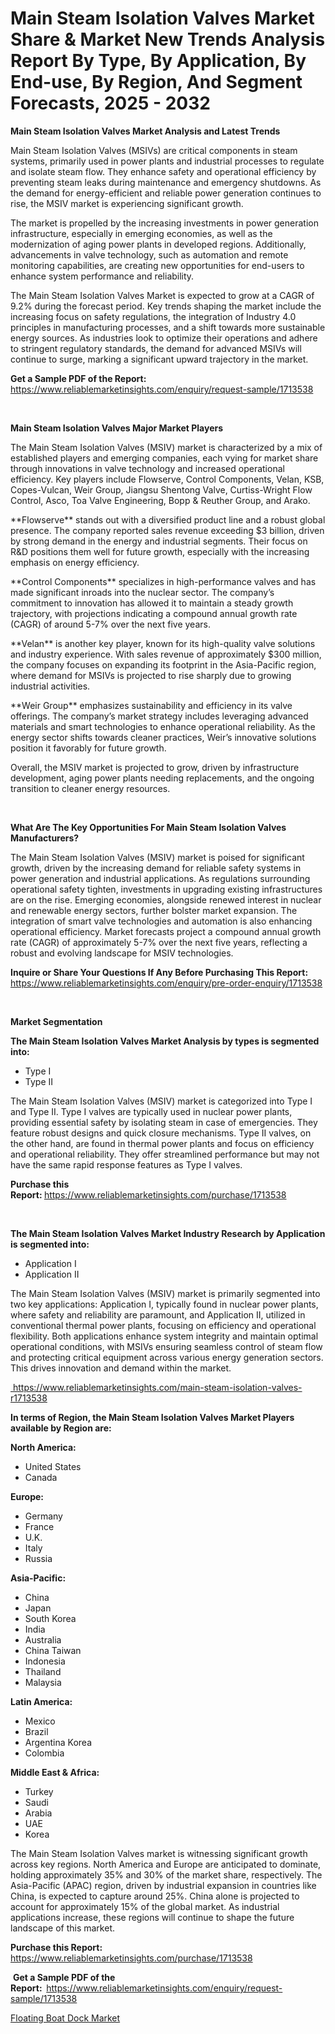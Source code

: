 <p><h1>Main Steam Isolation Valves Market Share & Market New Trends Analysis Report By Type, By Application, By End-use, By Region, And Segment Forecasts, 2025 - 2032</h1></p><p><strong>Main Steam Isolation Valves Market Analysis and Latest Trends</strong></p>
<p><p>Main Steam Isolation Valves (MSIVs) are critical components in steam systems, primarily used in power plants and industrial processes to regulate and isolate steam flow. They enhance safety and operational efficiency by preventing steam leaks during maintenance and emergency shutdowns. As the demand for energy-efficient and reliable power generation continues to rise, the MSIV market is experiencing significant growth. </p><p>The market is propelled by the increasing investments in power generation infrastructure, especially in emerging economies, as well as the modernization of aging power plants in developed regions. Additionally, advancements in valve technology, such as automation and remote monitoring capabilities, are creating new opportunities for end-users to enhance system performance and reliability. </p><p>The Main Steam Isolation Valves Market is expected to grow at a CAGR of 9.2% during the forecast period. Key trends shaping the market include the increasing focus on safety regulations, the integration of Industry 4.0 principles in manufacturing processes, and a shift towards more sustainable energy sources. As industries look to optimize their operations and adhere to stringent regulatory standards, the demand for advanced MSIVs will continue to surge, marking a significant upward trajectory in the market.</p></p>
<p><strong>Get a Sample PDF of the Report:&nbsp;</strong> <a href="https://www.reliablemarketinsights.com/enquiry/request-sample/1713538?utm_campaign=1948&utm_medium=2&utm_source=Github&utm_content=ia&utm_term=11012025&utm_id=main-steam-isolation-valves">https://www.reliablemarketinsights.com/enquiry/request-sample/1713538</a></p>
<p>&nbsp;</p>
<p><strong>Main Steam Isolation Valves Major Market Players</strong></p>
<p><p>The Main Steam Isolation Valves (MSIV) market is characterized by a mix of established players and emerging companies, each vying for market share through innovations in valve technology and increased operational efficiency. Key players include Flowserve, Control Components, Velan, KSB, Copes-Vulcan, Weir Group, Jiangsu Shentong Valve, Curtiss-Wright Flow Control, Asco, Toa Valve Engineering, Bopp & Reuther Group, and Arako.</p><p>**Flowserve** stands out with a diversified product line and a robust global presence. The company reported sales revenue exceeding $3 billion, driven by strong demand in the energy and industrial segments. Their focus on R&D positions them well for future growth, especially with the increasing emphasis on energy efficiency.</p><p>**Control Components** specializes in high-performance valves and has made significant inroads into the nuclear sector. The company’s commitment to innovation has allowed it to maintain a steady growth trajectory, with projections indicating a compound annual growth rate (CAGR) of around 5-7% over the next five years.</p><p>**Velan** is another key player, known for its high-quality valve solutions and industry experience. With sales revenue of approximately $300 million, the company focuses on expanding its footprint in the Asia-Pacific region, where demand for MSIVs is projected to rise sharply due to growing industrial activities.</p><p>**Weir Group** emphasizes sustainability and efficiency in its valve offerings. The company’s market strategy includes leveraging advanced materials and smart technologies to enhance operational reliability. As the energy sector shifts towards cleaner practices, Weir’s innovative solutions position it favorably for future growth.</p><p>Overall, the MSIV market is projected to grow, driven by infrastructure development, aging power plants needing replacements, and the ongoing transition to cleaner energy resources.</p></p>
<p>&nbsp;</p>
<p><strong>What Are The Key Opportunities For Main Steam Isolation Valves Manufacturers?</strong></p>
<p><p>The Main Steam Isolation Valves (MSIV) market is poised for significant growth, driven by the increasing demand for reliable safety systems in power generation and industrial applications. As regulations surrounding operational safety tighten, investments in upgrading existing infrastructures are on the rise. Emerging economies, alongside renewed interest in nuclear and renewable energy sectors, further bolster market expansion. The integration of smart valve technologies and automation is also enhancing operational efficiency. Market forecasts project a compound annual growth rate (CAGR) of approximately 5-7% over the next five years, reflecting a robust and evolving landscape for MSIV technologies.</p></p>
<p><strong>Inquire or Share Your Questions If Any Before Purchasing This Report:</strong> <a href="https://www.reliablemarketinsights.com/enquiry/pre-order-enquiry/1713538?utm_campaign=1948&utm_medium=2&utm_source=Github&utm_content=ia&utm_term=11012025&utm_id=main-steam-isolation-valves">https://www.reliablemarketinsights.com/enquiry/pre-order-enquiry/1713538</a></p>
<p>&nbsp;</p>
<p><strong>Market Segmentation</strong></p>
<p><strong>The Main Steam Isolation Valves Market Analysis by types is segmented into:</strong></p>
<p><ul><li>Type I</li><li>Type II</li></ul></p>
<p><p>The Main Steam Isolation Valves (MSIV) market is categorized into Type I and Type II. Type I valves are typically used in nuclear power plants, providing essential safety by isolating steam in case of emergencies. They feature robust designs and quick closure mechanisms. Type II valves, on the other hand, are found in thermal power plants and focus on efficiency and operational reliability. They offer streamlined performance but may not have the same rapid response features as Type I valves.</p></p>
<p><strong>Purchase this Report:&nbsp;</strong><a href="https://www.reliablemarketinsights.com/purchase/1713538?utm_campaign=1948&utm_medium=2&utm_source=Github&utm_content=ia&utm_term=11012025&utm_id=main-steam-isolation-valves">https://www.reliablemarketinsights.com/purchase/1713538</a></p>
<p>&nbsp;</p>
<p><strong>The Main Steam Isolation Valves Market Industry Research by Application is segmented into:</strong></p>
<p><ul><li>Application I</li><li>Application II</li></ul></p>
<p><p>The Main Steam Isolation Valves (MSIV) market is primarily segmented into two key applications: Application I, typically found in nuclear power plants, where safety and reliability are paramount, and Application II, utilized in conventional thermal power plants, focusing on efficiency and operational flexibility. Both applications enhance system integrity and maintain optimal operational conditions, with MSIVs ensuring seamless control of steam flow and protecting critical equipment across various energy generation sectors. This drives innovation and demand within the market.</p></p>
<p><a href="https://www.reliablemarketinsights.com/main-steam-isolation-valves-r1713538?utm_campaign=1948&utm_medium=2&utm_source=Github&utm_content=ia&utm_term=11012025&utm_id=main-steam-isolation-valves">&nbsp;https://www.reliablemarketinsights.com/main-steam-isolation-valves-r1713538</a></p>
<p><strong>In terms of Region, the Main Steam Isolation Valves Market Players available by Region are:</strong></p>
<p>
    <p> <strong> North America: </strong>
        <ul>
            <li>United States</li>
            <li>Canada</li>
        </ul>
        </p> 
    <p> <strong> Europe: </strong>
        <ul>
            <li>Germany</li>
            <li>France</li>
            <li>U.K.</li>
            <li>Italy</li>
            <li>Russia</li>
        </ul>
        </p> 
    <p> <strong> Asia-Pacific: </strong>
        <ul>
            <li>China</li>
            <li>Japan</li>
            <li>South Korea</li>
            <li>India</li>
            <li>Australia</li>
            <li>China Taiwan</li>
            <li>Indonesia</li>
            <li>Thailand</li>
            <li>Malaysia</li>
        </ul>
        </p> 
    <p> <strong> Latin America: </strong>
        <ul>
            <li>Mexico</li>
            <li>Brazil</li>
            <li>Argentina Korea</li>
            <li>Colombia</li>
        </ul>
        </p> 
    <p> <strong> Middle East & Africa: </strong>
        <ul>
            <li>Turkey</li>
            <li>Saudi</li>
            <li>Arabia</li>
            <li>UAE</li>
            <li>Korea</li>
        </ul>
    </p>
    </p>
<p><p>The Main Steam Isolation Valves market is witnessing significant growth across key regions. North America and Europe are anticipated to dominate, holding approximately 35% and 30% of the market share, respectively. The Asia-Pacific (APAC) region, driven by industrial expansion in countries like China, is expected to capture around 25%. China alone is projected to account for approximately 15% of the global market. As industrial applications increase, these regions will continue to shape the future landscape of this market.</p></p>
<p><strong>Purchase this Report: </strong><a href="https://www.reliablemarketinsights.com/purchase/1713538?utm_campaign=1948&utm_medium=2&utm_source=Github&utm_content=ia&utm_term=11012025&utm_id=main-steam-isolation-valves">https://www.reliablemarketinsights.com/purchase/1713538</a></p>
<p>&nbsp;<strong>Get a Sample PDF of the Report:&nbsp;&nbsp;</strong><a href="https://www.reliablemarketinsights.com/enquiry/request-sample/1713538?utm_campaign=1948&utm_medium=2&utm_source=Github&utm_content=ia&utm_term=11012025&utm_id=main-steam-isolation-valves">https://www.reliablemarketinsights.com/enquiry/request-sample/1713538</a></p>
<p><strong></strong></p>
<p><p><a href="https://github.com/rahu1506/Market-Research-Report-List-6/blob/main/floating-boat-dock-market.md?utm_campaign=1948&utm_medium=2&utm_source=Github&utm_content=ia&utm_term=11012025&utm_id=main-steam-isolation-valves">Floating Boat Dock Market</a></p></p>
